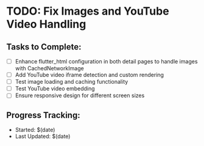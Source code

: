 # TODO: Fix Images and YouTube Video Handling

## Tasks to Complete:

- [ ] Enhance flutter_html configuration in both detail pages to handle images with CachedNetworkImage
- [ ] Add YouTube video iframe detection and custom rendering
- [ ] Test image loading and caching functionality
- [ ] Test YouTube video embedding
- [ ] Ensure responsive design for different screen sizes

## Progress Tracking:

- Started: $(date)
- Last Updated: $(date)
